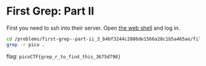 # First Grep: Part II
First you need to ssh into their server. Open [the web shell](https://2019game.picoctf.com/shell) and log in.

```bash
cd /problems/first-grep--part-ii_3_b4bf3244c2886de1566a28c1b5a465ae/files
grep -r pico .
```


flag: `picoCTF{grep_r_to_find_this_3675d798}`